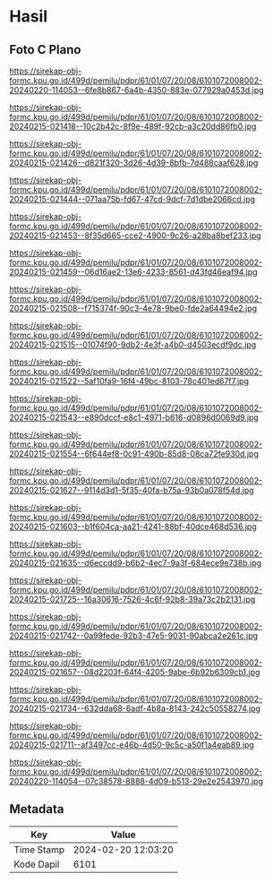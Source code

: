 # Hasil

## Foto C Plano

https://sirekap-obj-formc.kpu.go.id/499d/pemilu/pdpr/61/01/07/20/08/6101072008002-20240220-114053--6fe8b867-6a4b-4350-883e-077929a0453d.jpg

https://sirekap-obj-formc.kpu.go.id/499d/pemilu/pdpr/61/01/07/20/08/6101072008002-20240215-021418--10c2b42c-8f9e-489f-92cb-a3c20dd86fb0.jpg

https://sirekap-obj-formc.kpu.go.id/499d/pemilu/pdpr/61/01/07/20/08/6101072008002-20240215-021426--d821f320-3d26-4d39-8bfb-7d488caaf628.jpg

https://sirekap-obj-formc.kpu.go.id/499d/pemilu/pdpr/61/01/07/20/08/6101072008002-20240215-021444--071aa75b-fd67-47cd-9dcf-7d1dbe2066cd.jpg

https://sirekap-obj-formc.kpu.go.id/499d/pemilu/pdpr/61/01/07/20/08/6101072008002-20240215-021453--8f35d665-cce2-4900-9c26-a28ba8bef233.jpg

https://sirekap-obj-formc.kpu.go.id/499d/pemilu/pdpr/61/01/07/20/08/6101072008002-20240215-021459--06d16ae2-13e6-4233-8561-d43fd46eaf94.jpg

https://sirekap-obj-formc.kpu.go.id/499d/pemilu/pdpr/61/01/07/20/08/6101072008002-20240215-021508--f715374f-90c3-4e78-9be0-fde2a64494e2.jpg

https://sirekap-obj-formc.kpu.go.id/499d/pemilu/pdpr/61/01/07/20/08/6101072008002-20240215-021515--01074f90-9db2-4e3f-a4b0-d4503ecdf9dc.jpg

https://sirekap-obj-formc.kpu.go.id/499d/pemilu/pdpr/61/01/07/20/08/6101072008002-20240215-021522--5af10fa9-16f4-49bc-8103-78c401ed67f7.jpg

https://sirekap-obj-formc.kpu.go.id/499d/pemilu/pdpr/61/01/07/20/08/6101072008002-20240215-021543--e890dccf-e8c1-4971-b616-d0896d0069d9.jpg

https://sirekap-obj-formc.kpu.go.id/499d/pemilu/pdpr/61/01/07/20/08/6101072008002-20240215-021554--6f644ef8-0c91-490b-85d8-08ca72fe930d.jpg

https://sirekap-obj-formc.kpu.go.id/499d/pemilu/pdpr/61/01/07/20/08/6101072008002-20240215-021627--9114d3d1-5f35-40fa-b75a-93b0a078f54d.jpg

https://sirekap-obj-formc.kpu.go.id/499d/pemilu/pdpr/61/01/07/20/08/6101072008002-20240215-021603--b1f604ca-aa21-4241-88bf-40dce468d536.jpg

https://sirekap-obj-formc.kpu.go.id/499d/pemilu/pdpr/61/01/07/20/08/6101072008002-20240215-021635--d6eccdd9-b6b2-4ec7-9a3f-684ece9e738b.jpg

https://sirekap-obj-formc.kpu.go.id/499d/pemilu/pdpr/61/01/07/20/08/6101072008002-20240215-021725--16a30616-7526-4c6f-92b8-39a73c2b2131.jpg

https://sirekap-obj-formc.kpu.go.id/499d/pemilu/pdpr/61/01/07/20/08/6101072008002-20240215-021742--0a99fede-92b3-47e5-9031-90abca2e261c.jpg

https://sirekap-obj-formc.kpu.go.id/499d/pemilu/pdpr/61/01/07/20/08/6101072008002-20240215-021657--08d2203f-64f4-4205-9abe-6b92b6309cb1.jpg

https://sirekap-obj-formc.kpu.go.id/499d/pemilu/pdpr/61/01/07/20/08/6101072008002-20240215-021734--632dda68-6adf-4b8a-8143-242c50558274.jpg

https://sirekap-obj-formc.kpu.go.id/499d/pemilu/pdpr/61/01/07/20/08/6101072008002-20240215-021711--af3497cc-e46b-4d50-9c5c-a50f1a4eab89.jpg

https://sirekap-obj-formc.kpu.go.id/499d/pemilu/pdpr/61/01/07/20/08/6101072008002-20240220-114054--07c38578-8888-4d09-b513-29e2e2543970.jpg


## Metadata

| Key        | Value               |
| ---------- | ------------------- |
| Time Stamp | 2024-02-20 12:03:20 |
| Kode Dapil | 6101                |



